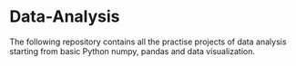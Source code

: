 # Data-Analysis

The following repository contains all the practise projects of data analysis starting from basic Python numpy, pandas and data visualization. 
